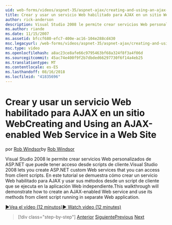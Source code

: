```yaml
---
uid: web-forms/videos/aspnet-35/aspnet-ajax/creating-and-using-an-ajax-enabled-web-service-in-a-web-site
title: Crear y usar un servicio Web habilitado para AJAX en un sitio Web | Microsoft Docs
author: rick-anderson
description: Visual Studio 2008 le permite crear servicios Web personalizados de ASP.NET que puede tener acceso desde scripts de cliente. Este tutorial demostrará cómo crear un AJ...
ms.author: riande
ms.date: 11/15/2007
ms.assetid: bfccf680-efc7-400e-ac16-104e288cd430
msc.legacyurl: /web-forms/videos/aspnet-35/aspnet-ajax/creating-and-using-an-ajax-enabled-web-service-in-a-web-site
msc.type: video
ms.openlocfilehash: a8ac23ce8afe66c9795463bf68a324f8f3a4f06d
ms.sourcegitcommit: 45ac74e400f9f2b7dbded66297730f6f14a4eb25
ms.translationtype: MT
ms.contentlocale: es-ES
ms.lasthandoff: 08/16/2018
ms.locfileid: "41835696"
---
```

<a name="creating-and-using-an-ajax-enabled-web-service-in-a-web-site"></a><span data-ttu-id="52044-104">Crear y usar un servicio Web habilitado para AJAX en un sitio Web</span><span class="sxs-lookup"><span data-stu-id="52044-104">Creating and Using an AJAX-enabled Web Service in a Web Site</span></span>
====================
<span data-ttu-id="52044-105">por [Rob Windsor](https://twitter.com/robwindsor)</span><span class="sxs-lookup"><span data-stu-id="52044-105">by [Rob Windsor](https://twitter.com/robwindsor)</span></span>

<span data-ttu-id="52044-106">Visual Studio 2008 le permite crear servicios Web personalizados de ASP.NET que puede tener acceso desde scripts de cliente.</span><span class="sxs-lookup"><span data-stu-id="52044-106">Visual Studio 2008 lets you create ASP.NET custom Web services that you can access from client scripts.</span></span> <span data-ttu-id="52044-107">En este tutorial se demuestra cómo crear un servicio Web habilitado para AJAX y usar sus métodos desde un script de cliente que se ejecuta en la aplicación Web independiente.</span><span class="sxs-lookup"><span data-stu-id="52044-107">This walkthrough will demonstrate how to create an AJAX-enabled Web service and use its methods from client script running in separate Web application.</span></span>

[<span data-ttu-id="52044-108">&#9654;Vea el vídeo (12 minutos)</span><span class="sxs-lookup"><span data-stu-id="52044-108">&#9654; Watch video (12 minutes)</span></span>](https://channel9.msdn.com/Blogs/ASP-NET-Site-Videos/creating-and-using-an-ajax-enabled-web-service-in-a-web-site)

> [!div class="step-by-step"]
> <span data-ttu-id="52044-109">[Anterior](adding-ajax-functionality-to-an-existing-aspnet-page.md)
> [Siguiente](aspnet-ajax-a-demonstration-of-aspnet-ajax.md)</span><span class="sxs-lookup"><span data-stu-id="52044-109">[Previous](adding-ajax-functionality-to-an-existing-aspnet-page.md)
[Next](aspnet-ajax-a-demonstration-of-aspnet-ajax.md)</span></span>
